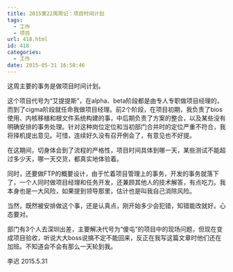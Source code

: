 ```yaml
---
title: 2015第22周周记：项目时间计划
tags:
  - 工作
  - 项目
url: 418.html
id: 418
categories:
  - 工作
date: 2015-05-31 16:50:46
---
```


这周主要的事务是做项目时间计划。 
<!-- more --> 
这个项目代号为“艾提提斯”，在alpha、beta阶段都是由专人专职做项目经理的，而到了cigma阶段就任命我做项目经理。前2个阶段，在项目初期，我负责了bios使用、内核移植和根文件系统构建的事，中后期负责了方案的整合，以及某些没有明确安排的事务处理。针对这种岗位定位和当初部门合并时的定位严重不符合，我将择机提出意见。可惜，连续好久没有召开例会了，有意见也不好提。 

在这期间，切身体会到了流程的严格性，项目时间具体到哪一天，某些测试不能超过多少天，哪一天交货，都真实地体验着。

同时，还要做FTP的概要设计，由于忙着项目管理上的事务，开发的事务就落下了，一个人同时做项目经理和任务开发，还兼顾其他人的技术解答，有点吃力。我本身也是一大风险，如果提到领导那里，估计也是叫我自己消除风险。 
 
当然，既然被安排做这个事，还是认真点，刚开始多少会犯错，知错能改就好。心态要对。 

部门有3个人去深圳出差，主要解决代号为“傻屯”的项目中的现场问题，但现在变成项目验收，听说大大boss说搞不定不能回来，反正在我写这篇文章时他们还在加班。不知道会不会有那么一天轮到我。 

李迟 2015.5.31